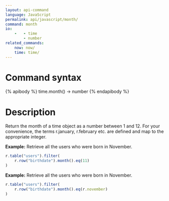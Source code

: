 ```yaml
---
layout: api-command
language: JavaScript
permalink: api/javascript/month/
command: month
io:
    -   - time
        - number
related_commands:
    now: now/
    time: time/
---
```



# Command syntax #

{% apibody %}
time.month() &rarr; number
{% endapibody %}

# Description #

Return the month of a time object as a number between 1 and 12. For your convenience, the terms r.january, r.february etc. are defined and map to the appropriate integer.

__Example:__ Retrieve all the users who were born in November.

```javascript
r.table("users").filter(
    r.row("birthdate").month().eq(11)
)
```


__Example:__ Retrieve all the users who were born in November.

```javascript
r.table("users").filter(
    r.row("birthdate").month().eq(r.november)
)
```

